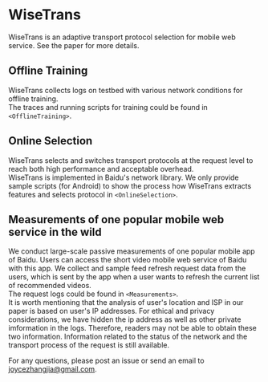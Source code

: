 # WiseTrans
WiseTrans is an adaptive transport protocol selection for mobile web service. See the paper for more details.

## Offline Training
WiseTrans collects logs on testbed with various network conditions for offline training.  
The traces and running scripts for training could be found in `<OfflineTraining>`.

## Online Selection
WiseTrans selects and switches transport protocols at the request level to reach both high performance and acceptable overhead.  
WiseTrans is implemented in Baidu's network library. We only provide sample scripts (for Android) to show the process how WiseTrans extracts features and selects protocol in `<OnlineSelection>`.

## Measurements of one popular mobile web service in the wild
We conduct large-scale passive measurements of one popular mobile app of Baidu. Users can access the short video mobile web service of Baidu with this app. We collect and sample feed refresh request data from the users, which is sent by the app when a user wants to refresh the current list of recommended videos.  
The request logs could be found in `<Measurements>`.  
It is worth mentioning that the analysis of user's location and ISP in our paper is based on user's IP addresses. For ethical and privacy considerations, we have hidden the ip address as well as other private imformation in the logs. Therefore, readers may not be able to obtain these two information. Information related to the status of the network and the transport process of the request is still available.

For any questions, please post an issue or send an email to [joycezhangjia@gmail.com](mailto:joycezhangjia@gmail.com).


